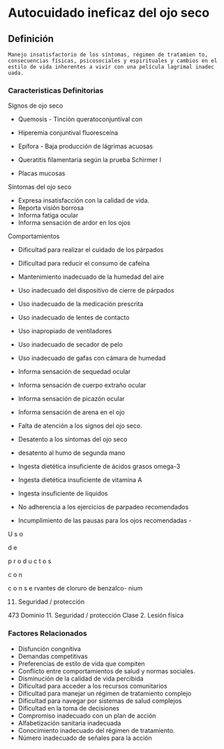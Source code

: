 # Autocuidado ineficaz del ojo seco
## Definición
	Manejo insatisfactorio de los síntomas, régimen de tratamien to, consecuencias físicas, psicosociales y espirituales y cambios en el estilo de vida inherentes a vivir con una película lagrimal inadec uada.

### Caracteristicas Definitorias
Signos de ojo seco   
- Quemosis  - Tinción queratoconjuntival con  
 
- Hiperemia conjuntival   fluoresceína  
 
- Epífora  - Baja producción de lágrimas 
acuosas  
 
- Queratitis filamentaria   según la prueba Schirmer I  
 
- Placas mucosas   
  
 
 
Síntomas del ojo seco   
- Expresa insatisfacción con la 
calidad de vida.   
- Reporta visión borrosa   
- Informa fatiga ocular   
- Informa sensación de ardor en los 
ojos 
 
Comportamientos   
- Dificultad para realizar el cuidado 
de los párpados   
- Dificultad para reducir el 
consumo de cafeína   
- Mantenimiento inadecuado de 
la humedad del aire   
- Uso inadecuado del dispositivo 
de cierre de párpados   
- Uso inadecuado de la 
medicación prescrita   
- Uso inadecuado de lentes de 
contacto   
- Uso inapropiado de ventiladores   
- Uso inadecuado de secador de 
pelo  
- Uso inadecuado de gafas con 
cámara de humedad    
- Informa sensación de sequedad 
ocular   
- Informa sensación de cuerpo 
extraño ocular   
- Informa sensación de picazón 
ocular   
- Informa sensación de arena en el 
ojo 
 
 
- Falta de atención a los signos del 
ojo seco.   
- Desatento a los síntomas del ojo 
seco   
- desatento al humo de segunda mano   
- Ingesta dietética insuficiente 
de ácidos grasos omega-3   
- Ingesta dietética insuficiente de 
vitamina A   
- Ingesta insuficiente de líquidos   
- No adherencia a los ejercicios de 
parpadeo recomendados   
- Incumplimiento de las pausas 
para los ojos recomendadas   -
 
U
s
o
 
d
e
 
p
r
o
d
u
c
t
o
s
 
c
o
n
 
c
o
n
s
e
rvantes de cloruro de benzalco-
nium  
 
 
 
 
 
 
 11. Seguridad / protección
 
 
 
 
473 
Dominio 11. Seguridad / protección  Clase 2. Lesión física

### Factores Relacionados
- Disfunción congnitiva   
- Demandas competitivas   
- Preferencias de estilo de vida que 
compiten   
- Conflicto entre comportamientos 
de salud y normas sociales.   
- Disminución de la calidad de vida 
percibida   
- Dificultad para acceder a los 
recursos comunitarios   
- Dificultad para manejar un régimen 
de tratamiento complejo   
- Dificultad para navegar por 
sistemas de salud 
complejos   
- Dificultad en la toma de decisiones   
- Compromiso inadecuado con un 
plan de acción   
- Alfabetización sanitaria 
inadecuada   
- Conocimiento inadecuado del 
régimen de tratamiento.   
- Número inadecuado de 
señales para la acción

